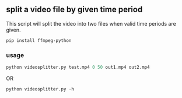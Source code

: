 ##  split a video file by given time period

This script will split the video into two files when valid time periods are given.




```
pip install ffmpeg-python
``` 

### usage

```python
python videosplitter.py test.mp4 0 50 out1.mp4 out2.mp4
```
OR

```python
python videosplitter.py -h
```


